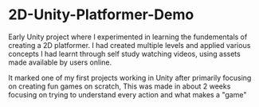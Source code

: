 # 2D-Unity-Platformer-Demo
Early Unity project where I experimented in learning the fundementals of creating a 2D platformer. I had created multiple levels and applied various concepts I had learnt through self study watching videos, using assets made available by users online. 

It marked one of my first projects working in Unity after primarily focusing on creating fun games on scratch, This was made in about 2 weeks focusing on trying to understand every action and what makes a "game"
